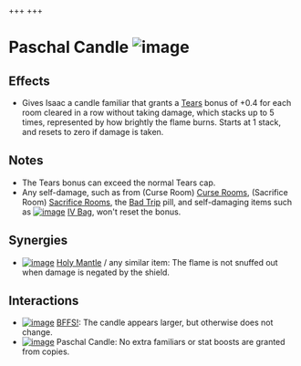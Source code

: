 +++
+++

 # Paschal Candle ![image](/image/Paschal_Candle.png) 

Effects
---------


* Gives Isaac a candle familiar that grants a [Tears](/wiki/Tears "Tears") bonus of +0.4 for each room cleared in a row without taking damage, which stacks up to 5 times, represented by how brightly the flame burns. Starts at 1 stack, and resets to zero if damage is taken.


Notes
-------


* The Tears bonus can exceed the normal Tears cap.
* Any self-damage, such as from (Curse Room) [Curse Rooms](/wiki/Curse_Room "Curse Room"), (Sacrifice Room) [Sacrifice Rooms](/wiki/Sacrifice_Room "Sacrifice Room"), the [Bad Trip](/wiki/Bad_Trip "Bad Trip") pill, and self-damaging items such as [![image](/image/IV_Bag.png)](/wiki/IV_Bag "IV Bag") [IV Bag](/wiki/IV_Bag "IV Bag"), won't reset the bonus.


Synergies
-----------


* [![image](/image/Holy_Mantle.png)](/wiki/Holy_Mantle "Holy Mantle") [Holy Mantle](/wiki/Holy_Mantle "Holy Mantle") / any similar item: The flame is not snuffed out when damage is negated by the shield.


Interactions
--------------


* [![image](/image/BFFS!.png)](/wiki/BFFS! "BFFS!") [BFFS!](/wiki/BFFS! "BFFS!"): The candle appears larger, but otherwise does not change.
* [![image](/image/Paschal_Candle.png)](/wiki/Paschal_Candle "Paschal Candle") Paschal Candle: No extra familiars or stat boosts are granted from copies.


